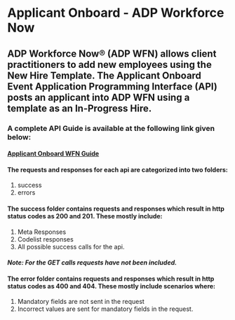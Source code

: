 

# **Applicant Onboard - ADP Workforce Now**

## ADP Workforce Now® (ADP WFN) allows client practitioners to add new employees using the New Hire Template.  The Applicant Onboard Event Application Programming Interface (API) posts an applicant into ADP WFN using a template as an In-Progress Hire. 

### A complete API Guide is available at the following link given below:
#### [Applicant Onboard WFN Guide](https://developers.adp.com/services/elasticsearch/articles/guides/82f633cbebcb730a22c4973082ed29542ed3bebc/doc/ApplicantOnboardAPIGuide-ADPWorkforceNow.pdf)

#### The requests and responses for each api are categorized into two folders:

1. success
2. errors

#### The success folder contains requests and responses which result in http status codes as 200 and 201. These mostly include: 

1. Meta Responses
2. Codelist responses
3. All possible success calls for the api.

#### *Note: For the GET calls requests have not been included.*

#### The error folder contains requests and responses which result in http status codes as 400 and 404. These mostly include scenarios where: 

1. Mandatory fields are not sent in the request
2. Incorrect values are sent for mandatory fields in the request.



